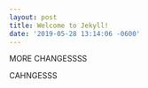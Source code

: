 ```yaml
---
layout: post
title: Welcome to Jekyll!
date: '2019-05-28 13:14:06 -0600'
---
```

MORE CHANGESSSS


CAHNGESSS
